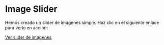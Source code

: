 # Image Slider

Hemos creado un slider de imágenes simple. Haz clic en el siguiente enlace para verlo en acción:

[Ver slider de imágenes](./Container/)

